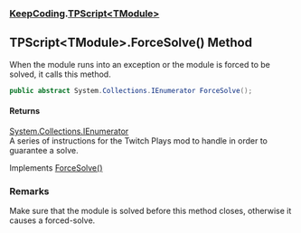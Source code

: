 ### [KeepCoding](KeepCoding.md 'KeepCoding').[TPScript&lt;TModule&gt;](KeepCoding_TPScript_TModule_.md 'KeepCoding.TPScript&lt;TModule&gt;')
## TPScript&lt;TModule&gt;.ForceSolve() Method
When the module runs into an exception or the module is forced to be solved, it calls this method.  
```csharp
public abstract System.Collections.IEnumerator ForceSolve();
```
#### Returns
[System.Collections.IEnumerator](https://docs.microsoft.com/en-us/dotnet/api/System.Collections.IEnumerator 'System.Collections.IEnumerator')  
A series of instructions for the Twitch Plays mod to handle in order to guarantee a solve.

Implements [ForceSolve()](KeepCoding_ITP_ForceSolve().md 'KeepCoding.ITP.ForceSolve()')  
### Remarks
Make sure that the module is solved before this method closes, otherwise it causes a forced-solve.  
